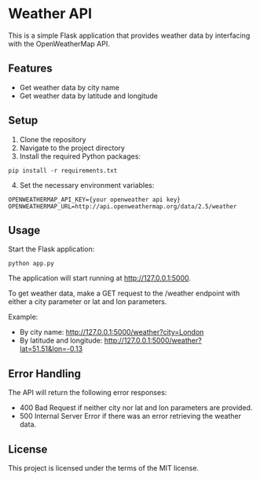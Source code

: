 # Weather API

This is a simple Flask application that provides weather data by interfacing with the OpenWeatherMap API.

## Features

- Get weather data by city name
- Get weather data by latitude and longitude

## Setup

1. Clone the repository
2. Navigate to the project directory
3. Install the required Python packages:
```
pip install -r requirements.txt
```
4. Set the necessary environment variables:
```
OPENWEATHERMAP_API_KEY={your openweather api key}
OPENWEATHERMAP_URL=http://api.openweathermap.org/data/2.5/weather
```

## Usage

Start the Flask application:
```
python app.py
```

The application will start running at http://127.0.0.1:5000.

To get weather data, make a GET request to the /weather endpoint with either a city parameter or lat and lon parameters.

Example:

- By city name: http://127.0.0.1:5000/weather?city=London
- By latitude and longitude: http://127.0.0.1:5000/weather?lat=51.51&lon=-0.13

## Error Handling

The API will return the following error responses:

- 400 Bad Request if neither city nor lat and lon parameters are provided.
- 500 Internal Server Error if there was an error retrieving the weather data.

## License

This project is licensed under the terms of the MIT license.